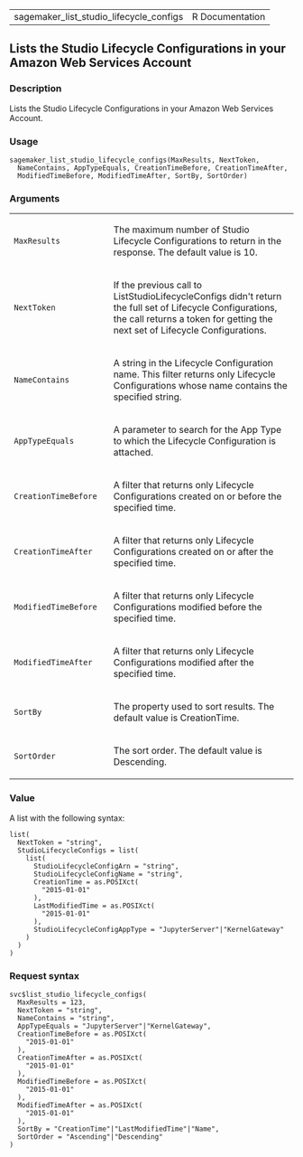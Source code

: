 <table style="width: 100%;">
<tbody>
<tr class="odd">
<td>sagemaker_list_studio_lifecycle_configs</td>
<td style="text-align: right;">R Documentation</td>
</tr>
</tbody>
</table>

## Lists the Studio Lifecycle Configurations in your Amazon Web Services Account

### Description

Lists the Studio Lifecycle Configurations in your Amazon Web Services
Account.

### Usage

    sagemaker_list_studio_lifecycle_configs(MaxResults, NextToken,
      NameContains, AppTypeEquals, CreationTimeBefore, CreationTimeAfter,
      ModifiedTimeBefore, ModifiedTimeAfter, SortBy, SortOrder)

### Arguments

<table>
<colgroup>
<col style="width: 35%" />
<col style="width: 65%" />
</colgroup>
<tbody>
<tr class="odd">
<td><code
id="sagemaker_list_studio_lifecycle_configs_:_MaxResults">MaxResults</code></td>
<td><p>The maximum number of Studio Lifecycle Configurations to return
in the response. The default value is 10.</p></td>
</tr>
<tr class="even">
<td><code
id="sagemaker_list_studio_lifecycle_configs_:_NextToken">NextToken</code></td>
<td><p>If the previous call to ListStudioLifecycleConfigs didn't return
the full set of Lifecycle Configurations, the call returns a token for
getting the next set of Lifecycle Configurations.</p></td>
</tr>
<tr class="odd">
<td><code
id="sagemaker_list_studio_lifecycle_configs_:_NameContains">NameContains</code></td>
<td><p>A string in the Lifecycle Configuration name. This filter returns
only Lifecycle Configurations whose name contains the specified
string.</p></td>
</tr>
<tr class="even">
<td><code
id="sagemaker_list_studio_lifecycle_configs_:_AppTypeEquals">AppTypeEquals</code></td>
<td><p>A parameter to search for the App Type to which the Lifecycle
Configuration is attached.</p></td>
</tr>
<tr class="odd">
<td><code
id="sagemaker_list_studio_lifecycle_configs_:_CreationTimeBefore">CreationTimeBefore</code></td>
<td><p>A filter that returns only Lifecycle Configurations created on or
before the specified time.</p></td>
</tr>
<tr class="even">
<td><code
id="sagemaker_list_studio_lifecycle_configs_:_CreationTimeAfter">CreationTimeAfter</code></td>
<td><p>A filter that returns only Lifecycle Configurations created on or
after the specified time.</p></td>
</tr>
<tr class="odd">
<td><code
id="sagemaker_list_studio_lifecycle_configs_:_ModifiedTimeBefore">ModifiedTimeBefore</code></td>
<td><p>A filter that returns only Lifecycle Configurations modified
before the specified time.</p></td>
</tr>
<tr class="even">
<td><code
id="sagemaker_list_studio_lifecycle_configs_:_ModifiedTimeAfter">ModifiedTimeAfter</code></td>
<td><p>A filter that returns only Lifecycle Configurations modified
after the specified time.</p></td>
</tr>
<tr class="odd">
<td><code
id="sagemaker_list_studio_lifecycle_configs_:_SortBy">SortBy</code></td>
<td><p>The property used to sort results. The default value is
CreationTime.</p></td>
</tr>
<tr class="even">
<td><code
id="sagemaker_list_studio_lifecycle_configs_:_SortOrder">SortOrder</code></td>
<td><p>The sort order. The default value is Descending.</p></td>
</tr>
</tbody>
</table>

### Value

A list with the following syntax:

    list(
      NextToken = "string",
      StudioLifecycleConfigs = list(
        list(
          StudioLifecycleConfigArn = "string",
          StudioLifecycleConfigName = "string",
          CreationTime = as.POSIXct(
            "2015-01-01"
          ),
          LastModifiedTime = as.POSIXct(
            "2015-01-01"
          ),
          StudioLifecycleConfigAppType = "JupyterServer"|"KernelGateway"
        )
      )
    )

### Request syntax

    svc$list_studio_lifecycle_configs(
      MaxResults = 123,
      NextToken = "string",
      NameContains = "string",
      AppTypeEquals = "JupyterServer"|"KernelGateway",
      CreationTimeBefore = as.POSIXct(
        "2015-01-01"
      ),
      CreationTimeAfter = as.POSIXct(
        "2015-01-01"
      ),
      ModifiedTimeBefore = as.POSIXct(
        "2015-01-01"
      ),
      ModifiedTimeAfter = as.POSIXct(
        "2015-01-01"
      ),
      SortBy = "CreationTime"|"LastModifiedTime"|"Name",
      SortOrder = "Ascending"|"Descending"
    )

